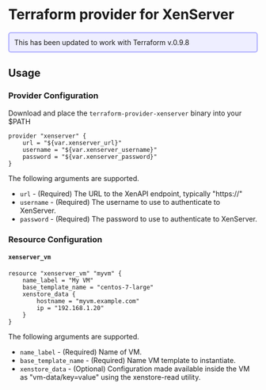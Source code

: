 # Terraform provider for XenServer

<!--
[![GitHub release](http://img.shields.io/github/release/meltwater/terraform-provider-xenserver.svg)](https://github.com/meltwater/terraform-provider-xenserver/releases)
[![Travis CI](https://img.shields.io/travis/meltwater/terraform-provider-xenserver/master.svg)](https://travis-ci.org/meltwater/terraform-provider-xenserver)
-->

<div style="border: 2px solid #AAF; padding:10px; border-radius:5px; background-color: #EEF ">
This has been updated to work with Terraform v.0.9.8
</div>

## Usage

### Provider Configuration

Download and place the `terraform-provider-xenserver` binary into your $PATH

```
provider "xenserver" {
    url = "${var.xenserver_url}"
    username = "${var.xenserver_username}"
    password = "${var.xenserver_password}"
}
```

The following arguments are supported.

* `url` - (Required) The URL to the XenAPI endpoint, typically "https://<XenServer Management IP>"
* `username` - (Required) The username to use to authenticate to XenServer.
* `password` - (Required) The password to use to authenticate to XenServer.

### Resource Configuration

#### `xenserver_vm`

```
resource "xenserver_vm" "myvm" {
    name_label = "My VM"
    base_template_name = "centos-7-large"
    xenstore_data {
        hostname = "myvm.example.com"
        ip = "192.168.1.20"
    }
}
```

The following arguments are supported.

* `name_label` - (Required) Name of VM.
* `base_template_name` - (Required) Name VM template to instantiate.
* `xenstore_data` - (Optional) Configuration made available inside the VM as "vm-data/key=value" using the xenstore-read utility.
